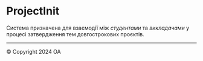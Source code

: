 # ProjectInit

Система призначена для взаємодії між *студентами* та *викладачами* у процесі затвердження тем довгострокових проєктів.

---
&copy; Copyright 2024 OA 



